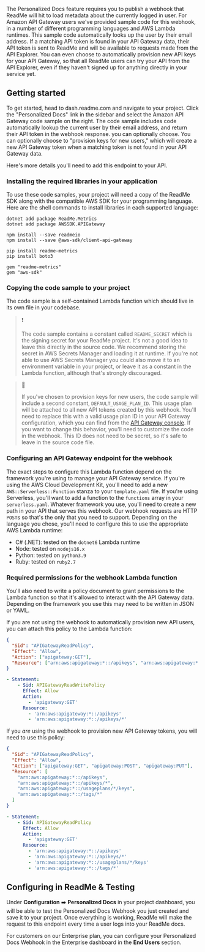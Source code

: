 The Personalized Docs feature requires you to publish a webhook that ReadMe will hit to load metadata about the currently logged in user. For Amazon API Gateway users we've provided sample code for this webhook, in a number of different programming languages and AWS Lambda runtimes. This sample code automatically looks up the user by their email address. If a matching API token is found in your API Gateway data, their API token is sent to ReadMe and will be available to requests made from the API Explorer. You can even choose to automatically provision new API keys for your API Gateway, so that all ReadMe users can try your API from the API Explorer, even if they haven't signed up for anything directly in your service yet.

## Getting started

To get started, head to dash.readme.com and navigate to your project. Click the "Personalized Docs" link in the sidebar and select the Amazon API Gateway code sample on the right. The code sample includes code automatically lookup the current user by their email address, and return their API token in the webhook response. you can optionally choose. You can optionally choose to "provision keys for new users," which will create a new API Gateway token when a matching token is not found in your API Gateway data.

Here's more details you'll need to add this endpoint to your API.

### Installing the required libraries in your application

To use these code samples, your project will need a copy of the ReadMe SDK along with the compatible AWS SDK for your programming language. Here are the shell commands to install libraries in each supported language:

<!-- prettier-ignore-start -->
```shell C#
dotnet add package ReadMe.Metrics
dotnet add package AWSSDK.APIGateway
```
```shell Node
npm install --save readmeio
npm install --save @aws-sdk/client-api-gateway
```
```shell Python
pip install readme-metrics
pip install boto3
```
```shell Ruby
gem "readme-metrics"
gem "aws-sdk"
```
<!-- prettier-ignore-end -->

### Copying the code sample to your project

The code sample is a self-contained Lambda function which should live in its own file in your codebase.

> ❗
>
> The code sample contains a constant called `README_SECRET` which is the signing secret for your ReadMe project. It's not a good idea to leave this directly in the source code. We recommend storing the secret in AWS Secrets Manager and loading it at runtime. If you're not able to use AWS Secrets Manager you could also move it to an environment variable in your project, or leave it as a constant in the Lambda function, although that's strongly discouraged.

> 🚧
>
> If you've chosen to provision keys for new users, the code sample will include a second constant, `DEFAULT_USAGE_PLAN_ID`. This usage plan will be attached to all new API tokens created by this webhook. You'll need to replace this with a valid usage plan ID in your API Gateway configuration, which you can find from the [API Gateway console](https://console.aws.amazon.com/apigateway/home#/usage-plans). If you want to change this behavior, you'll need to customize the code in the webhook. This ID does not need to be secret, so it's safe to leave in the source code file.

### Configuring an API Gateway endpoint for the webhook

The exact steps to configure this Lambda function depend on the framework you're using to manage your API Gateway service. If you're using the AWS Cloud Development Kit, you'll need to add a new `AWS::Serverless::Function` stanza to your `template.yaml` file. If you're using Serverless, you'll want to add a function to the `functions` array in your `serverless.yaml`. Whatever framework you use, you'll need to create a new path in your API that serves this webhook. Our webhook requests are HTTP `POST`s so that's the only that you need to support. Depending on the language you chose, you'll need to configure this to use the appropriate AWS Lambda runtime:

- C# (.NET): tested on the `dotnet6` Lambda runtime
- Node: tested on `nodejs16.x`
- Python: tested on `python3.9`
- Ruby: tested on `ruby2.7`

### Required permissions for the webhook Lambda function

You'll also need to write a policy document to grant permissions to the Lambda function so that it's allowed to interact with the API Gateway data. Depending on the framework you use this may need to be written in JSON or YAML.

If you are not using the webhook to automatically provision new API users, you can attach this policy to the Lambda function:

```json Read-Only Policy (JSON)
{
  "Sid": "APIGatewayReadPolicy",
  "Effect": "Allow",
  "Action": ["apigateway:GET"],
  "Resource": ["arn:aws:apigateway:*::/apikeys", "arn:aws:apigateway:*::/apikeys/*"]
}
```

```yaml Read-Only Policy (YAML)
- Statement:
    - Sid: APIGatewayReadWritePolicy
      Effect: Allow
      Action:
        - 'apigateway:GET'
      Resource:
        - 'arn:aws:apigateway:*::/apikeys'
        - 'arn:aws:apigateway:*::/apikeys/*'
```

If you _are_ using the webhook to provision new API Gateway tokens, you will need to use this policy:

```json Read-Write Policy (JSON)
{
  "Sid": "APIGatewayReadPolicy",
  "Effect": "Allow",
  "Action": ["apigateway:GET", "apigateway:POST", "apigateway:PUT"],
  "Resource": [
    "arn:aws:apigateway:*::/apikeys",
    "arn:aws:apigateway:*::/apikeys/*",
    "arn:aws:apigateway:*::/usageplans/*/keys",
    "arn:aws:apigateway:*::/tags/*"
  ]
}
```

```yaml Read-Write Policy (YAML)
- Statement:
    - Sid: APIGatewayReadPolicy
      Effect: Allow
      Action:
        - 'apigateway:GET'
      Resource:
        - 'arn:aws:apigateway:*::/apikeys'
        - 'arn:aws:apigateway:*::/apikeys/*'
        - 'arn:aws:apigateway:*::/usageplans/*/keys'
        - 'arn:aws:apigateway:*::/tags/*'
```

## Configuring in ReadMe & Testing

Under **Configuration** ➡️ **Personalized Docs** in your project dashboard, you will be able to test the Personalized Docs Webhook you just created and save it to your project. Once everything is working, ReadMe will make the request to this endpoint every time a user logs into your ReadMe docs.

For customers on our Enterprise plan, you can configure your Personalized Docs Webhook in the Enterprise dashboard in the **End Users** section.
